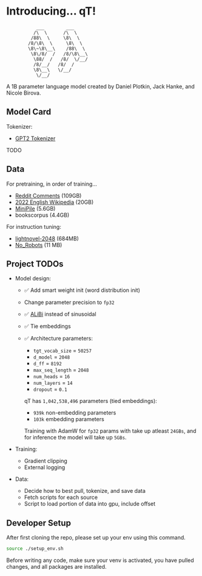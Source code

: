 # Introducing... qT!

```
           ___        ___             
          /\  \      /\  \            
         /88\  \     \8\  \           
        /8/\8\  \     \8\  \          
        \8\~\8\__\    /88\  \         
         \8\/8/  /   /8/\8\__\        
          \88/  /   /8/  \/__/        
          /8/__/   /8/  /             
          \8\__\   \/__/              
           \/__/                                                  
```

A 1B parameter language model created by Daniel Plotkin, Jack Hanke, and Nicole Birova.

## Model Card

Tokenizer:
- [GPT2 Tokenizer](https://github.com/huggingface/tokenizers)

TODO

## Data

For pretraining, in order of training...
- [Reddit Comments](https://huggingface.co/datasets/HuggingFaceGECLM/REDDIT_comments) (109GB)
- [2022 English Wikipedia](https://huggingface.co/datasets/legacy-datasets/wikipedia) (20GB)
- [MiniPile](https://huggingface.co/datasets/JeanKaddour/minipile) (5.6GB)
- bookscorpus (4.4GB)

For instruction tuning:
- [lightnovel-2048](https://huggingface.co/datasets/Chat-Error/lightnovel-2048)  (684MB)
- [No_Robots](https://huggingface.co/datasets/HuggingFaceH4/no_robots) (11 MB)

## Project TODOs

- Model design:
    - ✅ Add smart weight init (word distribution init)
    - Change parameter precision to `fp32`
    - ✅ [ALiBi](https://arxiv.org/pdf/2108.12409) instead of sinusoidal
    - ✅ Tie embeddings
    - ✅ Architecture parameters: 
        - `tgt_vocab_size` = `50257`
        - `d_model` = `2048`
        - `d_ff` = `8192`
        - `max_seq_length` = `2048`
        - `num_heads` = `16`
        - `num_layers` = `14`
        - `dropout` = `0.1`

        qT has `1,042,538,496` parameters (tied embeddings):
        - `939k` non-embedding parameters
        - `103k` embedding parameters

        Training with AdamW for `fp32` params with take up atleast `24GBs`, and for inference the model will take up `5GBs`.

- Training:
    - Gradient clipping
    - External logging
- Data:
    - Decide how to best pull, tokenize, and save data
    - Fetch scripts for each source
    - Script to load portion of data into gpu, include offset

## Developer Setup

After first cloning the repo, please set up your env using this command.

```bash
source ./setup_env.sh
```

Before writing any code, make sure your venv is activated, you have pulled changes, and all packages are installed.
